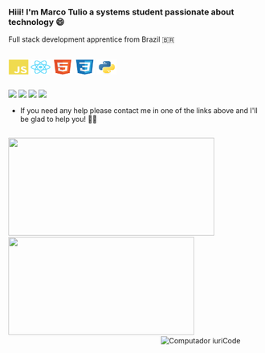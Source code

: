 ### Hiii! I'm Marco Tulio a systems student passionate about technology 😄

Full stack development apprentice from Brazil 🇧🇷

<div style="display: inline_block"><br>
  <img align="center" alt="mktulio-Js" height="30" width="40" src="https://raw.githubusercontent.com/devicons/devicon/master/icons/javascript/javascript-plain.svg">
  <img align="center" alt="mktulio-React" height="30" width="40" src="https://raw.githubusercontent.com/devicons/devicon/master/icons/react/react-original.svg">
  <img align="center" alt="mktulio-HTML" height="30" width="40" src="https://raw.githubusercontent.com/devicons/devicon/master/icons/html5/html5-original.svg">
  <img align="center" alt="mktulio-CSS" height="30" width="40" src="https://raw.githubusercontent.com/devicons/devicon/master/icons/css3/css3-original.svg">
  <img align="center" alt="mktulio-Python" height="30" width="40" src="https://raw.githubusercontent.com/devicons/devicon/master/icons/python/python-original.svg">
</div>

##

<div> 
  <a href="https://instagram.com/markutulio" target="_blank"><img src="https://img.shields.io/badge/-Instagram-%23E4405F?style=for-the-badge&logo=instagram&logoColor=white" target="_blank"></a>
 <a href="https://discord.gg/markutulio" target="_blank"><img src="https://img.shields.io/badge/Discord-7289DA?style=for-the-badge&logo=discord&logoColor=white" target="_blank"></a> 
  <a href = "mailto:mmarko.ebt@gmail.com"><img src="https://img.shields.io/badge/-Gmail-%23333?style=for-the-badge&logo=gmail&logoColor=white" target="_blank"></a>
  <a href="https://www.linkedin.com/in/marcotulioalmeida" target="_blank"><img src="https://img.shields.io/badge/-LinkedIn-%230077B5?style=for-the-badge&logo=linkedin&logoColor=white" target="_blank"></a> 
  
</div>

* If you need any help please contact me in one of the links above and I'll be glad to help you! 🤙🏽

##

<div align="left">
<img width="410px" height="195px" src="https://github-readme-stats.vercel.app/api?username=dntfindmel&show_icons=true&theme=synthwave&PAT_1">
<img width="370px" height="195px" src="https://github-readme-stats.vercel.app/api/top-langs/?username=dntfindmel&hide_progress=true&theme=synthwave&PAT_1">
</div>

<img src="https://raw.githubusercontent.com/MicaelliMedeiros/micaellimedeiros/master/image/computer-illustration.png" min-width="200px" max-width="200px" width="200px" align="right" alt="Computador iuriCode">

  
